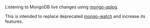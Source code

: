 Listening to MongoDB live changes using [mongo-oplog](https://github.com/cayasso/mongo-oplog).

This is intended to replace deprecated [mongo-watch](https://github.com/TorchlightSoftware/mongo-watch) and increase its features.
